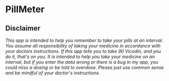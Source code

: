 # PillMeter #



## Disclaimer ##

_This app is intended to help you remember to take your pills at an interval.  You assume all responsibility of taking your medicine in accordance with your doctors instructions.  If this app tells you to take 90 Vicodin, and you do it, that's on you.  It is intended to help you take your medicine on an interval, but if you enter the data wrong or there is a bug in my app, you could miss a dosing or be told to overdose.  Please just use common sense and be mindful of your doctor's instructions._
